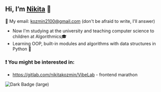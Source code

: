 ## Hi, I’m [Nikita](https://t.me/kozmin_nikita) 👋 
📧 My email: kozmin2100@gmail.com (don't be afraid to write, I'll answer)
- Now I'm studying at the university and teaching computer science to children at Algorithmics🎓
- Learning OOP, built-in modules and algorithms with data structures in Python 🌱
### ❗ You might be interested in:
- https://gitlab.com/nikitakozmin/VibeLab - frontend marathon
<img alt="Dark Badge (large)" src="https://www.codewars.com/users/NikitaKozmin/badges/large">
